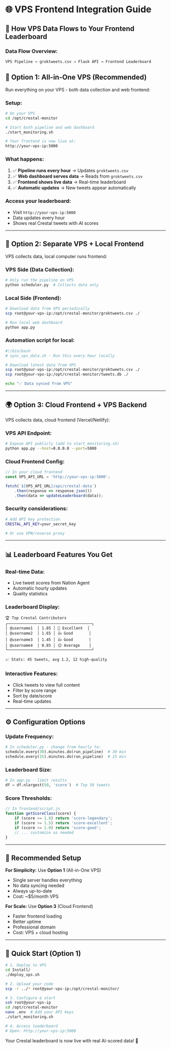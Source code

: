 # 🌐 VPS Frontend Integration Guide

## 🎯 How VPS Data Flows to Your Frontend Leaderboard

### **Data Flow Overview:**
```
VPS Pipeline → groktweets.csv → Flask API → Frontend Leaderboard
```

## 🚀 **Option 1: All-in-One VPS (Recommended)**

Run everything on your VPS - both data collection and web frontend:

### **Setup:**
```bash
# On your VPS
cd /opt/crestal-monitor

# Start both pipeline and web dashboard
./start_monitoring.sh

# Your frontend is now live at:
http://your-vps-ip:5000
```

### **What happens:**
1. ✅ **Pipeline runs every hour** → Updates `groktweets.csv`
2. ✅ **Web dashboard serves data** → Reads from `groktweets.csv`
3. ✅ **Frontend shows live data** → Real-time leaderboard
4. ✅ **Automatic updates** → New tweets appear automatically

### **Access your leaderboard:**
- Visit `http://your-vps-ip:5000`
- Data updates every hour
- Shows real Crestal tweets with AI scores

---

## 🔄 **Option 2: Separate VPS + Local Frontend**

VPS collects data, local computer runs frontend:

### **VPS Side (Data Collection):**
```bash
# Only run the pipeline on VPS
python scheduler.py  # Collects data only
```

### **Local Side (Frontend):**
```bash
# Download data from VPS periodically
scp root@your-vps-ip:/opt/crestal-monitor/groktweets.csv ./

# Run local web dashboard
python app.py
```

### **Automation script for local:**
```bash
#!/bin/bash
# sync_vps_data.sh - Run this every hour locally

# Download latest data from VPS
scp root@your-vps-ip:/opt/crestal-monitor/groktweets.csv ./
scp root@your-vps-ip:/opt/crestal-monitor/tweets.db ./

echo "✅ Data synced from VPS"
```

---

## 🌍 **Option 3: Cloud Frontend + VPS Backend**

VPS collects data, cloud frontend (Vercel/Netlify):

### **VPS API Endpoint:**
```bash
# Expose API publicly (add to start_monitoring.sh)
python app.py --host=0.0.0.0 --port=5000
```

### **Cloud Frontend Config:**
```javascript
// In your cloud frontend
const VPS_API_URL = 'http://your-vps-ip:5000';

fetch(`${VPS_API_URL}/api/crestal-data`)
    .then(response => response.json())
    .then(data => updateLeaderboard(data));
```

### **Security considerations:**
```bash
# Add API key protection
CRESTAL_API_KEY=your_secret_key

# Or use VPN/reverse proxy
```

---

## 📊 **Leaderboard Features You Get**

### **Real-time Data:**
- Live tweet scores from Nation Agent
- Automatic hourly updates
- Quality statistics

### **Leaderboard Display:**
```
🏆 Top Crestal Contributors
┌─────────────────────────────────────┐
│ @username1  │ 1.85 │ 🌟 Excellent  │
│ @username2  │ 1.65 │ 👍 Good       │  
│ @username3  │ 1.45 │ 👍 Good       │
│ @username4  │ 0.85 │ 😐 Average    │
└─────────────────────────────────────┘

📈 Stats: 45 tweets, avg 1.2, 12 high-quality
```

### **Interactive Features:**
- Click tweets to view full content
- Filter by score range
- Sort by date/score
- Real-time updates

---

## ⚙️ **Configuration Options**

### **Update Frequency:**
```python
# In scheduler.py - change from hourly to:
schedule.every(30).minutes.do(run_pipeline)  # 30 min
schedule.every(15).minutes.do(run_pipeline)  # 15 min
```

### **Leaderboard Size:**
```python
# In app.py - limit results
df = df.nlargest(50, 'score')  # Top 50 tweets
```

### **Score Thresholds:**
```javascript
// In frontend/script.js
function getScoreClass(score) {
    if (score >= 1.8) return 'score-legendary';
    if (score >= 1.5) return 'score-excellent';
    if (score >= 1.0) return 'score-good';
    // ... customize as needed
}
```

---

## 🎯 **Recommended Setup**

**For Simplicity:** Use **Option 1** (All-in-One VPS)
- Single server handles everything
- No data syncing needed
- Always up-to-date
- Cost: ~$5/month VPS

**For Scale:** Use **Option 3** (Cloud Frontend)
- Faster frontend loading
- Better uptime
- Professional domain
- Cost: VPS + cloud hosting

---

## 🚀 **Quick Start (Option 1)**

```bash
# 1. Deploy to VPS
cd Install/
./deploy_vps.sh

# 2. Upload your code
scp -r ../* root@your-vps-ip:/opt/crestal-monitor/

# 3. Configure & start
ssh root@your-vps-ip
cd /opt/crestal-monitor
nano .env  # Add your API keys
./start_monitoring.sh

# 4. Access leaderboard
# Open: http://your-vps-ip:5000
```

Your Crestal leaderboard is now live with real AI-scored data! 🎉
